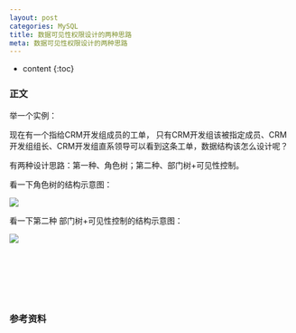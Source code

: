 ```yaml
---
layout: post
categories: MySQL
title: 数据可见性权限设计的两种思路
meta: 数据可见性权限设计的两种思路
---
```

* content
{:toc}

### 正文

举一个实例：

现在有一个指给CRM开发组成员的工单，
只有CRM开发组该被指定成员、CRM开发组组长、CRM开发组直系领导可以看到这条工单，数据结构该怎么设计呢？

有两种设计思路：第一种、角色树；第二种、部门树+可见性控制。

看一下角色树的结构示意图：

![]({{site.baseurl}}/images/20190307/20190307165452.jpg)

看一下第二种 部门树+可见性控制的结构示意图：

![]({{site.baseurl}}/images/20190307/20190307165515.jpg)

<br/><br/><br/><br/><br/>
### 参考资料
   
